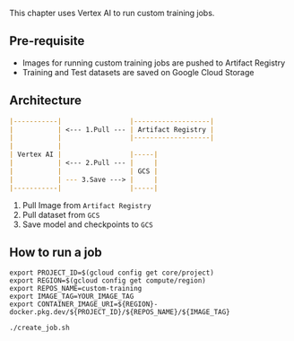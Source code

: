 This chapter uses Vertex AI to run custom training jobs.

## Pre-requisite

- Images for running custom training jobs are pushed to Artifact Registry
- Training and Test datasets are saved on Google Cloud Storage

## Architecture

```markdown
|-----------|                 |-------------------|
|           | <--- 1.Pull --- | Artifact Registry |
|           |                 |-------------------|
|           |
| Vertex AI |                 |-----|
|           | <--- 2.Pull --- |     |
|           |                 | GCS |
|           | --- 3.Save ---> |     |
|-----------|                 |-----|
```

1. Pull Image from `Artifact Registry`
2. Pull dataset from `GCS`
3. Save model and checkpoints to `GCS`

## How to run a job

```shell
export PROJECT_ID=$(gcloud config get core/project)
export REGION=$(gcloud config get compute/region)
export REPOS_NAME=custom-training
export IMAGE_TAG=YOUR_IMAGE_TAG
export CONTAINER_IMAGE_URI=${REGION}-docker.pkg.dev/${PROJECT_ID}/${REPOS_NAME}/${IMAGE_TAG}

./create_job.sh
```